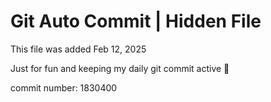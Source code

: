 # Git Auto Commit | Hidden File

This file was added Feb 12, 2025

Just for fun and keeping my daily git commit active 🤪

commit number: 1830400
